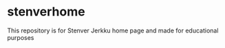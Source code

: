 stenverhome
===========

This repository is for Stenver Jerkku home page and made for educational purposes
